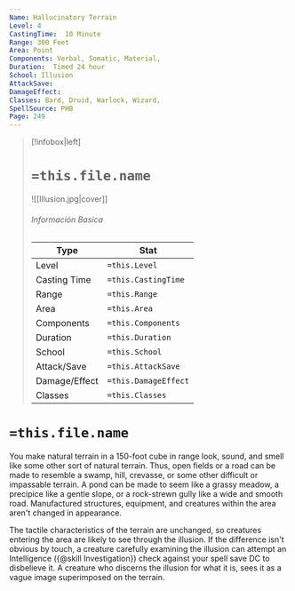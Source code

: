 ```yaml
---
Name: Hallucinatory Terrain
Level: 4
CastingTime:  10 Minute 
Range: 300 Feet
Area: Point
Components: Verbal, Somatic, Material, 
Duration:  Timed 24 hour
School: Illusion
AttackSave: 
DamageEffect: 
Classes: Bard, Druid, Warlock, Wizard, 
SpellSource: PHB
Page: 249
---
```


>[!infobox|left]
># `=this.file.name`
>![[Illusion.jpg|cover]]
> ###### Información Basica
> Type |  Stat |
> ---|---|
> Level | `=this.Level` |
> Casting Time | `=this.CastingTime` |
> Range | `=this.Range` |
> Area | `=this.Area` |
> Components | `=this.Components` |
> Duration | `=this.Duration` |
> School | `=this.School` |
> Attack/Save | `=this.AttackSave` |
> Damage/Effect | `=this.DamageEffect` |
> Classes | `=this.Classes` |

# `=this.file.name`
You make natural terrain in a 150-foot cube in range look, sound, and smell like some other sort of natural terrain. Thus, open fields or a road can be made to resemble a swamp, hill, crevasse, or some other difficult or impassable terrain. A pond can be made to seem like a grassy meadow, a precipice like a gentle slope, or a rock-strewn gully like a wide and smooth road. Manufactured structures, equipment, and creatures within the area aren&#x27;t changed in appearance.

The tactile characteristics of the terrain are unchanged, so creatures entering the area are likely to see through the illusion. If the difference isn&#x27;t obvious by touch, a creature carefully examining the illusion can attempt an Intelligence ({@skill Investigation}) check against your spell save DC to disbelieve it. A creature who discerns the illusion for what it is, sees it as a vague image superimposed on the terrain.



 


 


